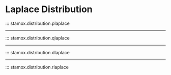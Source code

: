# Laplace Distribution

::: stamox.distribution.plaplace

---

::: stamox.distribution.qlaplace

---

::: stamox.distribution.dlaplace

--- 

::: stamox.distribution.rlaplace